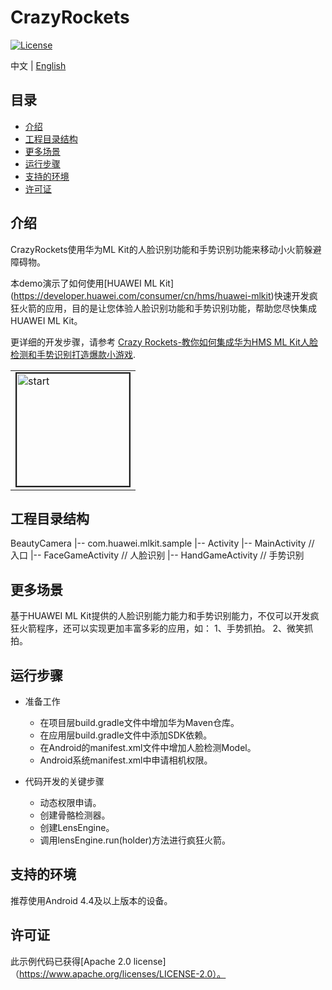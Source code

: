 # CrazyRockets
[![License](https://img.shields.io/badge/Docs-hmsguides-brightgreen)](https://developer.huawei.com/consumer/cn/doc/development/HMS-Guides/ml-introduction-4)

中文 | [English](https://github.com/HMS-Core/hms-ml-demo/blob/master/CrazyRockets/README.md)

## 目录

 * [介绍](#介绍)
 * [工程目录结构](#工程目录结构)
 * [更多场景](#更多场景)
 * [运行步骤](#运行步骤)
 * [支持的环境](#支持的环境)
 * [许可证](#许可证)


## 介绍
CrazyRockets使用华为ML Kit的人脸识别功能和手势识别功能来移动小火箭躲避障碍物。

本demo演示了如何使用[HUAWEI ML Kit] (https://developer.huawei.com/consumer/cn/hms/huawei-mlkit)快速开发疯狂火箭的应用，目的是让您体验人脸识别功能和手势识别功能，帮助您尽快集成HUAWEI ML Kit。

更详细的开发步骤，请参考 [Crazy Rockets-教你如何集成华为HMS ML Kit人脸检测和手势识别打造爆款小游戏](https://developer.huawei.com/consumer/cn/forum/topic/0201388581574050067?fid=18).

<table><tr>
<td><img src="https://github.com/HMS-Core/hms-ml-demo/blob/master/CrazyRockets/hand.gif" width=180 title="start" border=2></td>
</tr></table>

## 工程目录结构
BeautyCamera
    |-- com.huawei.mlkit.sample
        |-- Activity
            |-- MainActivity // 入口
            |-- FaceGameActivity // 人脸识别
            |-- HandGameActivity // 手势识别

## 更多场景
基于HUAWEI ML Kit提供的人脸识别能力能力和手势识别能力，不仅可以开发疯狂火箭程序，还可以实现更加丰富多彩的应用，如：
1、手势抓拍。
2、微笑抓拍。

## 运行步骤
- 准备工作
  - 在项目层build.gradle文件中增加华为Maven仓库。
  - 在应用层build.gradle文件中添加SDK依赖。
  - 在Android的manifest.xml文件中增加人脸检测Model。
  - Android系统manifest.xml中申请相机权限。

- 代码开发的关键步骤
  - 动态权限申请。
  - 创建骨骼检测器。
  - 创建LensEngine。
  - 调用lensEngine.run(holder)方法进行疯狂火箭。

## 支持的环境
推荐使用Android 4.4及以上版本的设备。

##  许可证
此示例代码已获得[Apache 2.0 license]（https://www.apache.org/licenses/LICENSE-2.0）。
